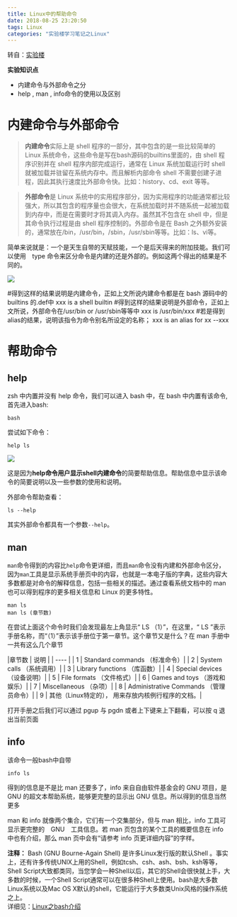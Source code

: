 ```yaml
---
title: Linux中的帮助命令
date: 2018-08-25 23:20:50
tags: Linux
categories: "实验楼学习笔记之Linux"
---
```


转自：[实验楼](https://www.shiyanlou.com)

**实验知识点**

- 内建命令与外部命令之分
- help , man , info命令的使用以及区别<!--more-->

# 内建命令与外部命令

> **内建命令**实际上是 shell 程序的一部分，其中包含的是一些比较简单的 Linux 系统命令，这些命令是写在bash源码的builtins里面的，由 shell 程序识别并在 shell 程序内部完成运行，通常在 Linux 系统加载运行时 shell 就被加载并驻留在系统内存中。而且解析内部命令 shell 不需要创建子进程，因此其执行速度比外部命令快。比如：history、cd、exit 等等。

> **外部命令**是 Linux 系统中的实用程序部分，因为实用程序的功能通常都比较强大，所以其包含的程序量也会很大，在系统加载时并不随系统一起被加载到内存中，而是在需要时才将其调入内存。虽然其不包含在 shell 中，但是其命令执行过程是由 shell 程序控制的。外部命令是在 Bash 之外额外安装的，通常放在/bin，/usr/bin，/sbin，/usr/sbin等等。比如：ls、vi等。

简单来说就是：一个是天生自带的天赋技能，一个是后天得来的附加技能。我们可以使用　type 命令来区分命令是内建的还是外部的。例如这两个得出的结果是不同的。

![](https://i.imgur.com/ZLCpZe6.png)

#得到这样的结果说明是内建命令，正如上文所说内建命令都是在 bash 源码中的 builtins 的.def中
xxx is a shell builtin
#得到这样的结果说明是外部命令，正如上文所说，外部命令在/usr/bin or /usr/sbin等等中
xxx is /usr/bin/xxx
#若是得到alias的结果，说明该指令为命令别名所设定的名称；
xxx is an alias for xx --xxx

# 帮助命令

## help

zsh 中内置并没有 help 命令，我们可以进入 bash 中，在 bash 中内置有该命令,首先进入bash:

	bash

尝试如下命令：

	help ls

![](https://i.imgur.com/TUrUXwO.png)

这是因为**help命令用户显示shell内建命令**的简要帮助信息。帮助信息中显示该命令的简要说明以及一些参数的使用和说明。

外部命令帮助查看：

	ls --help

其实外部命令都具有一个参数`--help`。

## man

`man`命令得到的内容比`help`命令更详细，而且`man`命令没有内建和外部命令区分，因为`man`工具是显示系统手册页中的内容，也就是一本电子版的字典，这些内容大多数都是对命令的解释信息，包括一些相关的描述。通过查看系统文档中的 man 也可以得到程序的更多相关信息和 Linux 的更多特性。

	man ls
	man ls (章节数)

在尝试上面这个命令时我们会发现最左上角显示“ LS （1）”，在这里，“ LS ”表示手册名称，而“（1）”表示该手册位于第一章节。这个章节又是什么？在 man 手册中一共有这么几个章节
	
|章节数	| 说明 |
| ---- |
| 1	| Standard commands （标准命令）| 
| 2	| System calls （系统调用）| 
| 3	| Library functions （库函数）| 
| 4	| Special devices （设备说明）|
| 5	| File formats （文件格式）| 
| 6	| Games and toys （游戏和娱乐）| 
| 7	| Miscellaneous （杂项）| 
| 8	| Administrative Commands （管理员命令）| 
| 9	| 其他（Linux特定的）， 用来存放内核例行程序的文档。|

 打开手册之后我们可以通过 pgup 与 pgdn 或者上下键来上下翻看，可以按 q 退出当前页面

## info

该命令一般bash中自带

	info ls

得到的信息是不是比 man 还要多了，info 来自自由软件基金会的 GNU 项目，是 GNU 的超文本帮助系统，能够更完整的显示出 GNU 信息。所以得到的信息当然更多

man 和 info 就像两个集合，它们有一个交集部分，但与 man 相比，info 工具可显示更完整的　GNU　工具信息。若 man 页包含的某个工具的概要信息在 info 中也有介绍，那么 man 页中会有“请参考 info 页更详细内容”的字样。

**注释：**
Bash (GNU Bourne-Again Shell) 是许多Linux发行版的默认Shell 。事实上，还有许多传统UNIX上用的Shell，例如tcsh、csh、ash、bsh、ksh等等，Shell Script大致都类同，当您学会一种Shell以后，其它的Shell会很快就上手，大多数的时候，一个Shell Script通常可以在很多种Shell上使用。bash是大多数Linux系统以及Mac OS X默认的shell，它能运行于大多数类Unix风格的操作系统之上。
</br>详细见：[Linux之bash介绍](https://blog.csdn.net/sujz12345/article/details/54565056)